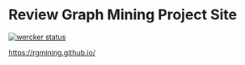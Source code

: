 # Review Graph Mining Project Site
[![wercker status](https://app.wercker.com/status/9cd7d8c41f1f824e7f1fc255640742ef/s/source "wercker status")](https://app.wercker.com/project/byKey/9cd7d8c41f1f824e7f1fc255640742ef)

https://rgmining.github.io/
